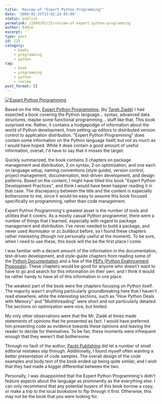```yaml
---
title: 'Review of "Expert Python Programming"'
date: '2009-01-25T13:02:24-05:00'
status: publish
permalink: /2009/01/25/review-of-expert-python-programming
author: Eddie
excerpt: ''
type: post
id: 225
category:
    - books
    - programming
    - python
tag:
    - book
    - programming
    - python
    - review
post_format: []
---
```

[![Expert Python Programming](../../../../uploads/2009/01/expertpythonprogramming.jpg "Expert Python Programming")](http://www.packtpub.com/expert-python-programming/book)

Based on the title, [Expert Python Programming](http://www.packtpub.com/expert-python-programming/book), (by [Tarek Ziadé](http://tarekziade.wordpress.com/)) I had expected a book covering the Python language... syntax, advanced data structures, maybe some functional programming... stuff like that. This book surprised me. Rather, it contains a hodgepodge of information about the world of Python development, from setting up editors to distributed version control to application distribution. "Expert Python Programming" does contain some information on the Python language itself, but not as much as I would have hoped. While it does contain a good amount of useful information, overall, I'd have to say that it misses the target.

Quickly summarized, the book contains 3 chapters on package management and distribution, 2 on syntax, 2 on optimization, and one each on language setup, naming conventions (style guide), version control, project management, documentation, test-driven development, and design patterns. Based on the content, I might have titled this book "Expert Python Development Practices", and think I would have been happier reading it in that case. The discrepancy between the title and the content is especially bothersome to me, since it would be easy to assume this book focused specifically on programming, rather than code management.

Expert Python Programming's greatest asset is the number of tools and utilities that it covers. As a mostly casual Python programmer, there were a number of things that I learned, especially with regard to package management and distribution. I've never needed to build a package, and never used Atomisator or zc.buildout before, so I found these chapters rather interesting (though not personally useful at the moment). To be sure, when I need to use these, this book will the be the first place I come.

I was familiar with a decent amount of the information in the documentation, test-driven development, and style-guide chapters from reading some of the [Python Documentation](http://www.python.org/doc/) and a few of the [PEPs (Python Enahncement Proposals)](http://www.python.org/dev/peps/). These chapters would be good for anyone who doesn't want to have to go and search for this information on their own, and I think it would be rather handy to have all of this information in one place.

The weakest part of the book were the chapters focusing on Python itself. The majority wasn't anything particularly groundbreaking here that I haven't read elsewhere, while the interesting sections, such as "How Python Deals with Memory" and "Multithreading" were short and not particularly detailed. The sections on optimization were nice, but limited.

My only other observations were that the Mr. Ziadé at times made statements of opinions that he presented as fact. I would have preferred him presenting code as evidence towards these opinions and leaving the reader to decide for themselves. To be fair, these moments were infrequent enough that they weren't that bothersome.

Through no fault of the author, [Packt Publishing](http://www.packtpub.com/) did let a number of small editorial mistakes slip through. Additionally, I found myself often wanting a better presentation of code samples. The overall design of the code examples and body text of the book ended up being quite similar, and I wish that they had made a bigger differential between the two.

Personally, I was disappointed that the Expert Python Programming's didn't feature aspects about the language as prominently as the everything else. I can only recommend that any potential buyers of this book borrow a copy, or make a trip to the local bookstore to flip through it first. Otherwise, this may not be the book that you were looking for.